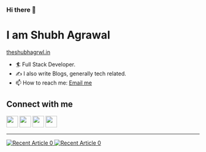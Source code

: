 ### Hi there 👋
# I am Shubh Agrawal

[theshubhagrwl.in](https://www.theshubhagrwl.in)
- 🏄‍ Full Stack Developer.
- ✍ I also write Blogs, generally tech related.
- 📫 How to reach me: [Email me](mailto:shubhagrawal4457@gmail.com)

## Connect with **me**

[<img height="30" src="https://img.shields.io/badge/twitter-%231DA1F2.svg?&style=for-the-badge&logo=twitter&logoColor=white" />](https://twitter.com/theshubhagrwl)
[<img height="30" src="https://img.shields.io/badge/instagram-%23E4405F.svg?&style=for-the-badge&logo=instagram&logoColor=white" />](https://www.instagram.com/theshubhagrwl/)
[<img height="30" src="https://img.shields.io/badge/gmail-D14836?&style=for-the-badge&logo=gmail&logoColor=white" />](mailto:shubhagrawal4457@gmail.com)
[<img height="30" src="https://img.shields.io/badge/linkedin-%230077B5.svg?&style=for-the-badge&logo=linkedin&logoColor=white" />](https://www.linkedin.com/in/theshubhagrwl/)
<br />

<hr>
<a target="_blank" href="https://github-readme-medium-recent-article.vercel.app/medium/@theshubhagrwl/0"><img src="https://github-readme-medium-recent-article.vercel.app/medium/@theshubhagrwl/0" alt="Recent Article 0"> 
<a target="_blank" href="https://github-readme-medium-recent-article.vercel.app/medium/@theshubhagrwl/1"><img src="https://github-readme-medium-recent-article.vercel.app/medium/@theshubhagrwl/1" alt="Recent Article 0">


[twitter]: https://twitter.com/theshubhagrwl
[instagram]: https://www.instagram.com/theshubhagrwl/
[LinkedIn]: https://www.linkedin.com/in/theshubhagrwl/
